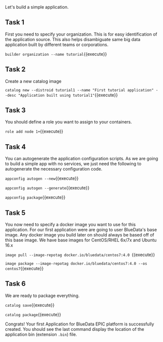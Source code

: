 Let's build a simple application.

## Task 1
First you need to specify your organization. This is for easy identification of the application source. This also helps disambiguate same big data application built by different teams or corporations.

`builder organization --name tutorial`{{execute}}

## Task 2
Create a new catalog image

`catalog new --distroid tutorial1 --name "First tutorial application" --desc "Application built using tutorial1"`{{execute}}

## Task 3
You should define a role you want to assign to your containers.

`role add node 1+`{{execute}}

## Task 4

You can autogenerate the application configuration scripts. As we are going to build a simple app with no services, we just need the following to autogenerate the necessary configuration code.

`appconfig autogen --new`{{execute}}

`appconfig autogen --generate`{{execute}}

`appconfig package`{{execute}}

## Task 5
You now need to specify a docker image you want to use for this application. For our first application were are going to user BlueData's base image. Any docker image you build later on should always be based off of this base image. We have base images for CentOS/RHEL 6x/7x and Ubuntu 16.x

`image pull --image-repotag docker.io/bluedata/centos7:4.0 `{{execute}}

`image package --image-repotag docker.io/bluedata/centos7:4.0 --os centos7`{{execute}}

## Task 6
We are ready to package everything.

`catalog save`{{execute}}

`catalog package`{{execute}}

Congrats! Your first Application for BlueData EPIC platform is successfully created. You should see the last command display the location of the application bin (extension `.bin`) file.
